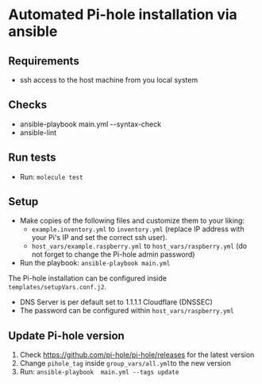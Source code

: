 # Automated Pi-hole installation via ansible

## Requirements

* ssh access to the host machine from you local system

## Checks

* ansible-playbook main.yml --syntax-check
* ansible-lint

## Run tests

* Run: `molecule test`

## Setup

* Make copies of the following files and customize them to your liking:
  * `example.inventory.yml` to `inventory.yml` (replace IP address with your Pi's IP and set the correct ssh user).
  * `host_vars/example.raspberry.yml` to `host_vars/raspberry.yml` (do not forget to change the Pi-hole admin password)
* Run the playbook: `ansible-playbook main.yml`

The Pi-hole installation can be configured inside `templates/setupVars.conf.j2`.
* DNS Server is per default set to 1.1.1.1 Cloudflare (DNSSEC)
* The password can be configured within `host_vars/raspberry.yml`

## Update Pi-hole version

1. Check https://github.com/pi-hole/pi-hole/releases for the latest version
2. Change `pihole_tag` inside `group_vars/all.yml`to the new version
3. Run: `ansible-playbook  main.yml --tags update`
